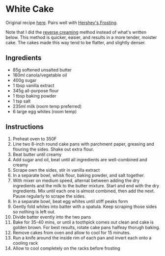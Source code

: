 # White Cake
Original recipe [here](https://sugarspunrun.com/the-best-white-cake-recipe/#recipe). Pairs well with [Hershey's Frosting](Hershey's%20Chocolate%20Frosting.md).

Note that I did the [reverse creaming](https://www.kingarthurbaking.com/blog/2022/03/09/what-is-reverse-creaming-and-why-does-it-make-great-cake) method instead of what's written below. This method is quicker, easier, and results in a more tender, moister cake. The cakes made this way tend to be flatter, and slightly denser.

## Ingredients
* 85g softened unsalted butter
* 160ml canola/vegetable oil
* 400g sugar
* 1 tbsp vanilla extract
* 345g all-purpose flour
* 1 tbsp baking powder
* 1 tsp salt
* 235ml milk (room temp preferred)
* 6 large egg whites (room temp)

## Instructions
1. Preheat oven to 350F
2. Line two 8-inch round cake pans with parchment paper, greasing and flouring the sides. Shake out extra flour.
3. Beat butter until creamy
4. Add sugar and oil, beat until all ingredients are well-combined and creamy
5. Scrape own the sides, stir in vanilla extract
6. In a separate bowl, whisk flour, baking powder, and salt together.
7. With mixer on medium speed, alternat between adding the dry ingredients and the milk to the butter mixture. Start and end with the dry ingredients. Mix until each one is almost combined, then add the next. Pause regularly to scrape the sides.
8. In a separate bowl, beat egg whites until stiff peaks form
9. Gently fold whites into batter with a spatula. Keep scraping those sides so nothing is left out.
10. Divide batter evently into the two pans
11. Bake for 35-40 mins, or until a toothpick comes out clean and cake is golden brown. For best results, rotate cake pans halfeay thorugh baking.
12. Remove cakes from oven and allow to cool for 15 minutes. 
13. Run a knife around the inside rim of each pan and invert each onto a cooling rack
14. Allow to cool completely on the racks before frosting